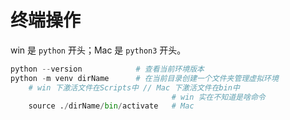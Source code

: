 # 终端操作

win 是 `python` 开头；Mac 是 `python3` 开头。

```python
python --version			# 查看当前环境版本
python -m venv dirName		# 在当前目录创建一个文件夹管理虚拟环境
	# win 下激活文件在Scripts中 // Mac 下激活文件在bin中
    								# win 实在不知道是啥命令
    source ./dirName/bin/activate	# Mac
```

